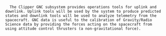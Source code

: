 
      The Clipper GNC subsystem provides operations tools for uplink and downlink. Uplink tools will be used by the system to produce predicted states and downlink tools will be used to analyze telemetry from the spacecraft. GNC data is useful to the calibration of Gravity/Radio Science data by providing the forces acting on the spacecraft from using attitude control thrusters (a non-gravitational force).
    